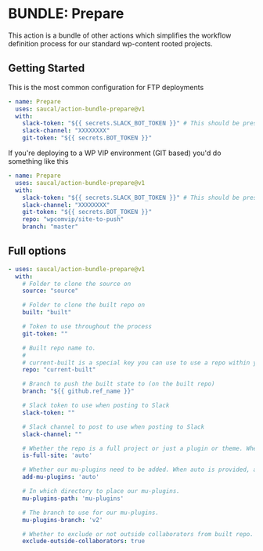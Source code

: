 # BUNDLE: Prepare

This action is a bundle of other actions which simplifies the workflow definition process for our standard wp-content rooted projects.

## Getting Started

This is the most common configuration for FTP deployments

```yml
- name: Prepare
  uses: saucal/action-bundle-prepare@v1
  with:
    slack-token: "${{ secrets.SLACK_BOT_TOKEN }}" # This should be preset as an organization level secret
    slack-channel: "XXXXXXXX"
    git-token: "${{ secrets.BOT_TOKEN }}"
```

If you're deploying to a WP VIP environment (GIT based) you'd do something like this

```yml
- name: Prepare
  uses: saucal/action-bundle-prepare@v1
  with:
    slack-token: "${{ secrets.SLACK_BOT_TOKEN }}" # This should be preset as an organization level secret
    slack-channel: "XXXXXXXX"
    git-token: "${{ secrets.BOT_TOKEN }}"
    repo: "wpcomvip/site-to-push"
    branch: "master"
```

## Full options

```yml
- uses: saucal/action-bundle-prepare@v1
  with:
    # Folder to clone the source on
    source: "source"

    # Folder to clone the built repo on
    built: "built"

    # Token to use throughout the process
    git-token: ""

    # Built repo name to.
    #
    # current-built is a special key you can use to use a repo within your organization, with the built prefix.
    repo: "current-built"

    # Branch to push the built state to (on the built repo)
    branch: "${{ github.ref_name }}"

    # Slack token to use when posting to Slack
    slack-token: ""

    # Slack channel to post to use when posting to Slack
    slack-channel: ""

    # Whether the repo is a full project or just a plugin or theme. When auto is provided, action evaluates this on its own.
    is-full-site: 'auto'

    # Whether our mu-plugins need to be added. When auto is provided, action evaluates this on its own.
    add-mu-plugins: 'auto'

    # In which directory to place our mu-plugins.
    mu-plugins-path: 'mu-plugins'

    # The branch to use for our mu-plugins.
    mu-plugins-branch: 'v2'

    # Whether to exclude or not outside collaborators from built repo.
    exclude-outside-collaborators: true
```
